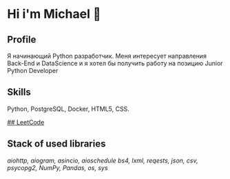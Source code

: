 <h1>Hi i'm  Michael 👋</h1>

## Profile

Я начинающий Python разработчик.
Меня интересует направления <bold>Back-End</bold> и <bold>DataScience</bold> и я хотел бы получить работу на позицию <bold>Junior Python Developer</bold>

## Skills

Python, PostgreSQL, Docker, HTML5, CSS.

<a href='https://leetcode.com/bozhenkomv1/'>## LeetCode</a>


## Stack of used libraries

<em>aiohttp, aiogram, asincio, aioschedule
bs4, lxml, reqests, 
json, csv,
psycopg2, NumPy, Pandas,
os, sys</em>



<!--
**Difrat/Difrat** is a ✨ _special_ ✨ repository because its `README.md` (this file) appears on your GitHub profile.

Here are some ideas to get you started:

- 🔭 I’m currently working on ...
- 🌱 I’m currently learning ...
- 👯 I’m looking to collaborate on ...
- 🤔 I’m looking for help with ...
- 💬 Ask me about ...
- 📫 How to reach me: ...
- 😄 Pronouns: ...
- ⚡ Fun fact: ...
-->
